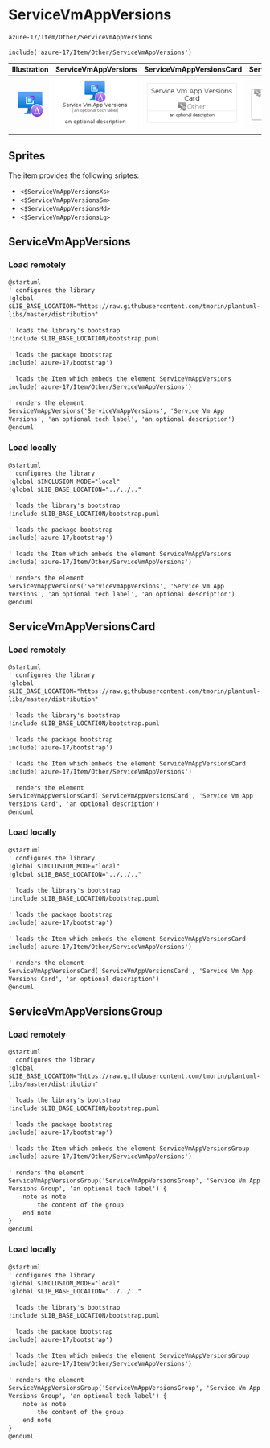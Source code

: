 # ServiceVmAppVersions


```text
azure-17/Item/Other/ServiceVmAppVersions
```

```text
include('azure-17/Item/Other/ServiceVmAppVersions')
```



| Illustration | ServiceVmAppVersions | ServiceVmAppVersionsCard | ServiceVmAppVersionsGroup |
| :---: | :---: | :---: | :---: |
| ![illustration for Illustration](../../../azure-17/Item/Other/ServiceVmAppVersions.png) | ![illustration for ServiceVmAppVersions](../../../azure-17/Item/Other/ServiceVmAppVersions.Local.png) | ![illustration for ServiceVmAppVersionsCard](../../../azure-17/Item/Other/ServiceVmAppVersionsCard.Local.png) | ![illustration for ServiceVmAppVersionsGroup](../../../azure-17/Item/Other/ServiceVmAppVersionsGroup.Local.png) |



## Sprites
The item provides the following sriptes:

- `<$ServiceVmAppVersionsXs>`
- `<$ServiceVmAppVersionsSm>`
- `<$ServiceVmAppVersionsMd>`
- `<$ServiceVmAppVersionsLg>`





## ServiceVmAppVersions

### Load remotely
```plantuml
@startuml
' configures the library
!global $LIB_BASE_LOCATION="https://raw.githubusercontent.com/tmorin/plantuml-libs/master/distribution"

' loads the library's bootstrap
!include $LIB_BASE_LOCATION/bootstrap.puml

' loads the package bootstrap
include('azure-17/bootstrap')

' loads the Item which embeds the element ServiceVmAppVersions
include('azure-17/Item/Other/ServiceVmAppVersions')

' renders the element
ServiceVmAppVersions('ServiceVmAppVersions', 'Service Vm App Versions', 'an optional tech label', 'an optional description')
@enduml
```

### Load locally
```plantuml
@startuml
' configures the library
!global $INCLUSION_MODE="local"
!global $LIB_BASE_LOCATION="../../.."

' loads the library's bootstrap
!include $LIB_BASE_LOCATION/bootstrap.puml

' loads the package bootstrap
include('azure-17/bootstrap')

' loads the Item which embeds the element ServiceVmAppVersions
include('azure-17/Item/Other/ServiceVmAppVersions')

' renders the element
ServiceVmAppVersions('ServiceVmAppVersions', 'Service Vm App Versions', 'an optional tech label', 'an optional description')
@enduml
```

## ServiceVmAppVersionsCard

### Load remotely
```plantuml
@startuml
' configures the library
!global $LIB_BASE_LOCATION="https://raw.githubusercontent.com/tmorin/plantuml-libs/master/distribution"

' loads the library's bootstrap
!include $LIB_BASE_LOCATION/bootstrap.puml

' loads the package bootstrap
include('azure-17/bootstrap')

' loads the Item which embeds the element ServiceVmAppVersionsCard
include('azure-17/Item/Other/ServiceVmAppVersions')

' renders the element
ServiceVmAppVersionsCard('ServiceVmAppVersionsCard', 'Service Vm App Versions Card', 'an optional description')
@enduml
```

### Load locally
```plantuml
@startuml
' configures the library
!global $INCLUSION_MODE="local"
!global $LIB_BASE_LOCATION="../../.."

' loads the library's bootstrap
!include $LIB_BASE_LOCATION/bootstrap.puml

' loads the package bootstrap
include('azure-17/bootstrap')

' loads the Item which embeds the element ServiceVmAppVersionsCard
include('azure-17/Item/Other/ServiceVmAppVersions')

' renders the element
ServiceVmAppVersionsCard('ServiceVmAppVersionsCard', 'Service Vm App Versions Card', 'an optional description')
@enduml
```

## ServiceVmAppVersionsGroup

### Load remotely
```plantuml
@startuml
' configures the library
!global $LIB_BASE_LOCATION="https://raw.githubusercontent.com/tmorin/plantuml-libs/master/distribution"

' loads the library's bootstrap
!include $LIB_BASE_LOCATION/bootstrap.puml

' loads the package bootstrap
include('azure-17/bootstrap')

' loads the Item which embeds the element ServiceVmAppVersionsGroup
include('azure-17/Item/Other/ServiceVmAppVersions')

' renders the element
ServiceVmAppVersionsGroup('ServiceVmAppVersionsGroup', 'Service Vm App Versions Group', 'an optional tech label') {
    note as note
        the content of the group
    end note
}
@enduml
```

### Load locally
```plantuml
@startuml
' configures the library
!global $INCLUSION_MODE="local"
!global $LIB_BASE_LOCATION="../../.."

' loads the library's bootstrap
!include $LIB_BASE_LOCATION/bootstrap.puml

' loads the package bootstrap
include('azure-17/bootstrap')

' loads the Item which embeds the element ServiceVmAppVersionsGroup
include('azure-17/Item/Other/ServiceVmAppVersions')

' renders the element
ServiceVmAppVersionsGroup('ServiceVmAppVersionsGroup', 'Service Vm App Versions Group', 'an optional tech label') {
    note as note
        the content of the group
    end note
}
@enduml
```

